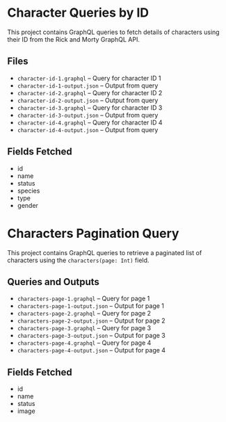 # Character Queries by ID

This project contains GraphQL queries to fetch details of characters using their ID from the Rick and Morty GraphQL API.

## Files

- `character-id-1.graphql` – Query for character ID 1
- `character-id-1-output.json` – Output from query
- `character-id-2.graphql` – Query for character ID 2
- `character-id-2-output.json` – Output from query
- `character-id-3.graphql` – Query for character ID 3
- `character-id-3-output.json` – Output from query
- `character-id-4.graphql` – Query for character ID 4
- `character-id-4-output.json` – Output from query

## Fields Fetched

- id
- name
- status
- species
- type
- gender
# Characters Pagination Query

This project contains GraphQL queries to retrieve a paginated list of characters using the `characters(page: Int)` field.

## Queries and Outputs

- `characters-page-1.graphql` – Query for page 1
- `characters-page-1-output.json` – Output for page 1
- `characters-page-2.graphql` – Query for page 2
- `characters-page-2-output.json` – Output for page 2
- `characters-page-3.graphql` – Query for page 3
- `characters-page-3-output.json` – Output for page 3
- `characters-page-4.graphql` – Query for page 4
- `characters-page-4-output.json` – Output for page 4

## Fields Fetched

- id
- name
- status
- image
